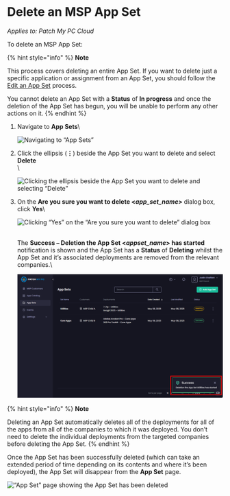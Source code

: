 # Delete an MSP App Set

_Applies to: Patch My PC Cloud_

To delete an MSP App Set:

{% hint style="info" %}
**Note**

This process covers deleting an entire App Set. If you want to delete just a specific application or assignment from an App Set, you should follow the [Edit an App Set](edit-an-msp-app-set.md) process.

You cannot delete an App Set with a **Status** of **In progress** and once the deletion of the App Set has begun, you will be unable to perform any other actions on it.
{% endhint %}

1.  Navigate to **App Sets**\


    ![Navigating to “App Sets”](/_images/image%20%282559%29.png "Navigating to \"App Sets\"")
2.  Click the ellipsis (**⋮**) beside the App Set you want to delete and select **Delete**\
    \


    ![Clicking the ellipsis beside the App Set you want to delete and selecting “Delete”](/_images/image%20%282560%29.png "Clicking the ellipsis beside the App Set you want to delete and selecting \"Delete\"")
3.  On the **Are you sure you want to delete <**_**app\_set\_name>**_ dialog box, click **Yes**\


    ![Clicking “Yes” on the “Are you sure you want to delete” dialog box](/_images/image%20%282561%29.png "Clicking \"Yes\" on the \"Are you sure you want to delete\" dialog box")

    \
    The **Success – Deletion the App Set <**_**appset\_name**_**> has started** notification is shown and the App Set has a **Status** of **Deleting** whilst the App Set and it’s associated deployments are removed from the relevant companies.\


    ![Notification the App Set is being deleted](/_images/image%20%282562%29.png "Notification the App Set is being deleted")

{% hint style="info" %}
**Note**

Deleting an App Set automatically deletes all of the deployments for all of the apps from all of the companies to which it was deployed. You don’t need to delete the individual deployments from the targeted companies before deleting the App Set.
{% endhint %}

Once the App Set has been successfully deleted (which can take an extended period of time depending on its contents and where it’s been deployed), the App Set will disappear from the **App Set** page.

![“App Set” page showing the App Set has been deleted](/_images/image%20%282563%29.png "\"App Set\" page showing the App Set has been deleted")
